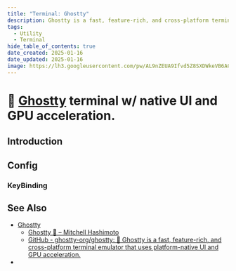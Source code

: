 ```yaml
---
title: "Terminal: Ghostty"
description: Ghostty is a fast, feature-rich, and cross-platform terminal emulator that uses platform-native UI and GPU acceleration.
tags:
  - Utility
  - Terminal
hide_table_of_contents: true
date_created: 2025-01-16
date_updated: 2025-01-16
image: https://lh3.googleusercontent.com/pw/AL9nZEUA9Ifvd5Z8SXDWkeVB6AC4MPGwnXaL6kBXNPoXwOQQ2jOcZ1Jw_0p8TKK8C3ZX0e67_FOY15eDrm7aaXSQJcKtoUzC80SAQEHsaBy6qS2AqNNs5VUFNXBKm439y_1wkvmDl-PnL8ReojnIumNlEvOXBg=w800-no?authuser=0
---
```


# 👻 [Ghostty](https://ghostty.org/) terminal w/ native UI and GPU acceleration.

## Introduction

## Config

### KeyBinding

## See Also

- [Ghostty](https://ghostty.org/)
	- [Ghostty 👻 – Mitchell Hashimoto](https://mitchellh.com/ghostty)
	- [GitHub - ghostty-org/ghostty: 👻 Ghostty is a fast, feature-rich, and cross-platform terminal emulator that uses platform-native UI and GPU acceleration.](https://github.com/ghostty-org/ghostty)
- 
